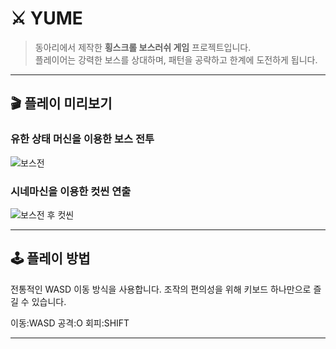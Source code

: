 # ⚔️ YUME

> 동아리에서 제작한 **횡스크롤 보스러쉬 게임** 프로젝트입니다.  
플레이어는 강력한 보스를 상대하며, 패턴을 공략하고 한계에 도전하게 됩니다.

---

## 🎬 플레이 미리보기

### 유한 상태 머신을 이용한 보스 전투
![보스전](cutscene1.gif)

### 시네마신을 이용한 컷씬 연출
![보스전 후 컷씬](cutscene2.gif)

---

## 🕹️ 플레이 방법

전통적인 WASD 이동 방식을 사용합니다.
조작의 편의성을 위해 키보드 하나만으로 즐길 수 있습니다.

이동:WASD
공격:O
회피:SHIFT

---
